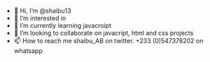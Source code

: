 - 👋 Hi, I’m @shaibu13
- 👀 I’m interested in 
- 🌱 I’m currently learning javacroipt
- 💞️ I’m looking to collaborate on javacript, html and css projects
- 📫 How to reach me shaibu_AB on twitter. +233 (0)547378202 on whatsapp

<!---
shaibu13/shaibu13 is a ✨ special ✨ repository because its `README.md` (this file) appears on your GitHub profile.
You can click the Preview link to take a look at your changes.
--->
